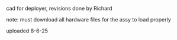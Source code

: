 cad for deployer, revisions done by Richard

note:
must download all hardware files for the assy to load properly


uploaded 8-6-25
